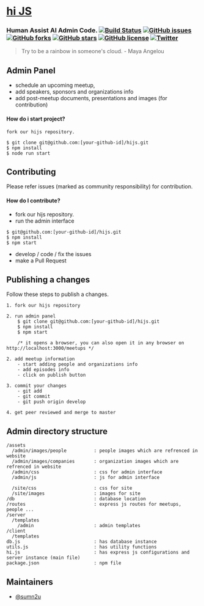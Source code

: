
# [hi JS](http://sumn2u.github.io/hi-js)
### Human Assist AI  Admin Code. [![Build Status](https://travis-ci.org/sumn2u/hi-js.svg?branch=master)](https://travis-ci.org/sumn2u/hi-js) [![GitHub issues](https://img.shields.io/github/issues/sumn2u/hi-js.svg)](https://github.com/sumn2u/hi-js/issues) [![GitHub forks](https://img.shields.io/github/forks/sumn2u/hi-js.svg)](https://github.com/sumn2u/hi-js/network) [![GitHub stars](https://img.shields.io/github/stars/sumn2u/hi-js.svg)](https://github.com/sumn2u/hi-js/stargazers) [![GitHub license](https://img.shields.io/github/license/sumn2u/hi-js.svg)](https://github.com/sumn2u/hi-js/blob/develop/LICENSE) [![Twitter](https://img.shields.io/twitter/url/https/github.com/sumn2u/hi-js.svg?style=social)](https://twitter.com/intent/tweet?text=Wow:&url=https%3A%2F%2Fgithub.com%2Fsumn2u%2Fhi-js)

>Try to be a rainbow in someone's cloud. - Maya Angelou


## Admin Panel
- schedule an upcoming meetup,
- add speakers, sponsors and organizations info
- add post-meetup documents, presentations and images (for contribution)

#### How do i start project?
```
fork our hijs repository.

$ git clone git@github.com:[your-github-id]/hijs.git
$ npm install
$ node run start
```


## Contributing
Please refer issues (marked as community responsibility) for contribution.
#### How do I contribute?

- fork our hijs repository.
- run the admin interface
```
$ git@github.com:[your-github-id]/hijs.git
$ npm install
$ npm start
```
- develop / code / fix the issues
- make a Pull Request

## Publishing a changes
Follow these steps to publish a changes.

```
1. fork our hijs repository

2. run admin panel
	$ git clone git@github.com:[your-github-id]/hijs.git
	$ npm install
	$ npm start

	/* it opens a browser, you can also open it in any browser on http://localhost:3000/meetups */

2. add meetup information
	- start adding people and organizations info
	- add episodes info
	- click on publish button

3. commit your changes
	- git add  
	- git commit
	- git push origin develop

4. get peer reviewed and merge to master

```

## Admin directory structure
```
/assets
  /admin/images/people 			: people images which are refrenced in website
  /admin/images/companies 		: organization images which are refrenced in website
  /admin/css					: css for admin interface
  /admin/js						: js for admin interface

  /site/css						: css for site
  /site/images					: images for site
/db 							: database location
/routes 						: express js routes for meetups, people ...
/server
  /templates
    /admin 						: admin templates
/client
  /templates
db.js 							: has database instance
utils.js 						: has utility functions
hi.js 							: has express js configurations and server instance (main file)
package.json 					: npm file
```
## Maintainers

- [@sumn2u](https://github.com/sumn2u)

